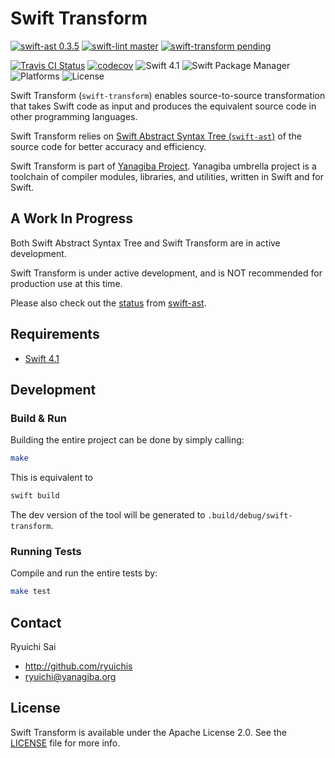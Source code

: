 # Swift Transform

[![swift-ast 0.3.5](https://img.shields.io/badge/swift‐ast-0.3.5-C70025.svg)](https://github.com/yanagiba/swift-ast)
[![swift-lint master](https://img.shields.io/badge/swift‐lint-master-C70025.svg)](https://github.com/yanagiba/swift-lint)
[![swift-transform pending](https://img.shields.io/badge/swift‐transform-pending-C70025.svg)](https://github.com/yanagiba/swift-transform)

[![Travis CI Status](https://api.travis-ci.org/yanagiba/swift-transform.svg?branch=master)](https://travis-ci.org/yanagiba/swift-transform)
[![codecov](https://codecov.io/gh/yanagiba/swift-transform/branch/master/graph/badge.svg)](https://codecov.io/gh/yanagiba/swift-transform)
![Swift 4.1](https://img.shields.io/badge/swift-4.1-brightgreen.svg)
![Swift Package Manager](https://img.shields.io/badge/SPM-ready-orange.svg)
![Platforms](https://img.shields.io/badge/platform-%20Linux%20|%20macOS%20-red.svg)
![License](https://img.shields.io/github/license/yanagiba/swift-transform.svg)

Swift Transform (`swift-transform`) enables source-to-source transformation that takes Swift code as input and produces the equivalent source code in other programming languages.

Swift Transform relies on [Swift Abstract Syntax Tree (`swift-ast`)](http://yanagiba.org/swift-ast)
of the source code for better accuracy and efficiency.

Swift Transform is part of [Yanagiba Project](http://yanagiba.org). Yanagiba umbrella project is a toolchain of compiler modules, libraries, and utilities, written in Swift and for Swift.

## A Work In Progress

Both Swift Abstract Syntax Tree and Swift Transform are in active development.

Swift Transform is under active development, and is NOT recommended for production use at this time.

Please also check out the [status](https://github.com/yanagiba/swift-ast#a-work-in-progress) from [swift-ast](https://github.com/yanagiba/swift-ast).

## Requirements

- [Swift 4.1](https://swift.org/download/)

## Development

### Build & Run

Building the entire project can be done by simply calling:

```bash
make
```

This is equivalent to

```bash
swift build
```

The dev version of the tool will be generated to `.build/debug/swift-transform`.

### Running Tests

Compile and run the entire tests by:

```bash
make test
```

## Contact

Ryuichi Sai

- http://github.com/ryuichis
- ryuichi@yanagiba.org

## License

Swift Transform is available under the Apache License 2.0.
See the [LICENSE](LICENSE) file for more info.
